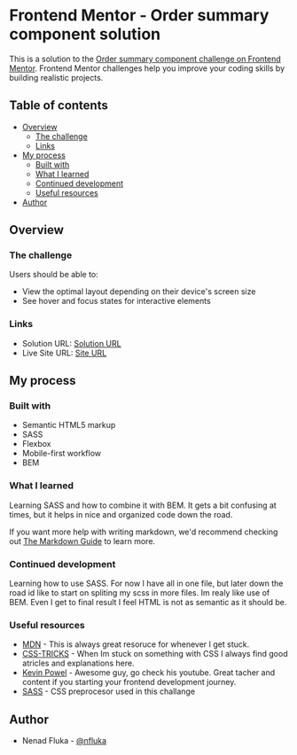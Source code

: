 # Frontend Mentor - Order summary component solution

This is a solution to the [Order summary component challenge on Frontend Mentor](https://www.frontendmentor.io/challenges/order-summary-component-QlPmajDUj). Frontend Mentor challenges help you improve your coding skills by building realistic projects. 

## Table of contents

- [Overview](#overview)
  - [The challenge](#the-challenge)
  - [Links](#links)
- [My process](#my-process)
  - [Built with](#built-with)
  - [What I learned](#what-i-learned)
  - [Continued development](#continued-development)
  - [Useful resources](#useful-resources)
- [Author](#author)


## Overview

### The challenge

Users should be able to:

- View the optimal layout depending on their device's screen size
- See hover and focus states for interactive elements

### Links

- Solution URL: [Solution URL](https://github.com/nfluka/order-summary-component)
- Live Site URL: [Site URL](https://nfluka.github.io/order-summary-component/)

## My process

### Built with

- Semantic HTML5 markup
- SASS
- Flexbox
- Mobile-first workflow
- BEM


### What I learned

Learning SASS and how to combine it with BEM. It gets a bit confusing at times, but it helps in nice and organized code down the road. 

If you want more help with writing markdown, we'd recommend checking out [The Markdown Guide](https://www.markdownguide.org/) to learn more.


### Continued development

Learning how to use SASS. For now I have all in one file, but later down the road id like to start on spliting my scss in more files. Im realy like use of BEM. Even I get to final result I feel HTML is not as semantic as it should be.

### Useful resources

- [MDN](https://developer.mozilla.org/en-US/) - This is always great resoruce for whenever I get stuck.
- [CSS-TRICKS](https://css-tricks.com/) - When Im stuck on something with CSS I always find good atricles and explanations here.
- [Kevin Powel](https://www.youtube.com/kevinpowell) - Awesome guy, go check his youtube. Great tacher and content if you starting your frontend development journey.
- [SASS](https://sass-lang.com/) - CSS preprocesor used in this challange

## Author

- Nenad Fluka - [@nfluka](https://www.frontendmentor.io/profile/nfluka)

